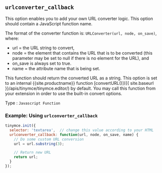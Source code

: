 ## `urlconverter_callback`

This option enables you to add your own URL converter logic. This option should contain a JavaScript function name.

The format of the converter function is: `URLConverter(url, node, on_save)`, where:

* url = the URL string to convert,
* node = the element that contains the URL that is to be converted (this parameter may be set to null if there is no element for the URL), and
* on_save is always set to true.
* name = the attribute name that is being set.

This function should return the converted URL as a string. This option is set to an internal {{site.productname}} function [convertURL()]({{ site.baseurl }}/apis/tinymce/tinymce.editor/) by default. You may call this function from your extension in order to use the built-in convert options.

Type
: `Javascript Function`

### Example: Using `urlconverter_callback`

```js
tinymce.init({
  selector: 'textarea',  // change this value according to your HTML
  urlconverter_callback: function(url, node, on_save, name) {
    // Do some custom URL conversion
    url = url.substring(3);

    // Return new URL
    return url;
  }
});
```
